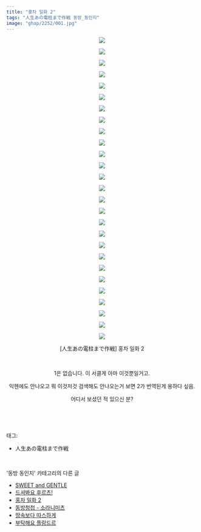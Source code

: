 ```yaml
---
title: "홍차 일화 2"
tags: "人生あの電柱まで作戦 동방_동인지"
image: "ghap/2252/001.jpg"
---
```

<div class="article">
<p style="text-align: center; clear: none; float: none;"><img src="{{ site.nasurl }}/ghap/2252/001.jpg"/></p>
<p style="text-align: center; clear: none; float: none;"><img src="{{ site.nasurl }}/ghap/2252/002.jpg"/></p>
<p style="text-align: center; clear: none; float: none;"><img src="{{ site.nasurl }}/ghap/2252/003.jpg"/></p>
<p style="text-align: center; clear: none; float: none;"><img src="{{ site.nasurl }}/ghap/2252/004.jpg"/></p>
<p style="text-align: center; clear: none; float: none;"><img src="{{ site.nasurl }}/ghap/2252/005.jpg"/></p>
<p style="text-align: center; clear: none; float: none;"><img src="{{ site.nasurl }}/ghap/2252/006.jpg"/></p>
<p style="text-align: center; clear: none; float: none;"><img src="{{ site.nasurl }}/ghap/2252/007.jpg"/></p>
<p style="text-align: center; clear: none; float: none;"><img src="{{ site.nasurl }}/ghap/2252/008.jpg"/></p>
<p style="text-align: center; clear: none; float: none;"><img src="{{ site.nasurl }}/ghap/2252/009.jpg"/></p>
<p style="text-align: center; clear: none; float: none;"><img src="{{ site.nasurl }}/ghap/2252/010.jpg"/></p>
<p style="text-align: center; clear: none; float: none;"><img src="{{ site.nasurl }}/ghap/2252/011.jpg"/></p>
<p style="text-align: center; clear: none; float: none;"><img src="{{ site.nasurl }}/ghap/2252/012.jpg"/></p>
<p style="text-align: center; clear: none; float: none;"><img src="{{ site.nasurl }}/ghap/2252/013.jpg"/></p>
<p style="text-align: center; clear: none; float: none;"><img src="{{ site.nasurl }}/ghap/2252/014.jpg"/></p>
<p style="text-align: center; clear: none; float: none;"><img src="{{ site.nasurl }}/ghap/2252/015.jpg"/></p>
<p style="text-align: center; clear: none; float: none;"><img src="{{ site.nasurl }}/ghap/2252/016.jpg"/></p>
<p style="text-align: center; clear: none; float: none;"><img src="{{ site.nasurl }}/ghap/2252/017.jpg"/></p>
<p style="text-align: center; clear: none; float: none;"><img src="{{ site.nasurl }}/ghap/2252/018.jpg"/></p>
<p style="text-align: center; clear: none; float: none;"><img src="{{ site.nasurl }}/ghap/2252/019.jpg"/></p>
<p style="text-align: center; clear: none; float: none;"><img src="{{ site.nasurl }}/ghap/2252/020.jpg"/></p>
<p style="text-align: center; clear: none; float: none;"><img src="{{ site.nasurl }}/ghap/2252/021.jpg"/></p>
<p style="text-align: center; clear: none; float: none;"><img src="{{ site.nasurl }}/ghap/2252/022.jpg"/></p>
<p style="text-align: center; clear: none; float: none;"><img src="{{ site.nasurl }}/ghap/2252/023.jpg"/></p>
<p style="text-align: center; clear: none; float: none;"><img src="{{ site.nasurl }}/ghap/2252/024.jpg"/></p>
<p style="text-align: center; clear: none; float: none;"><img src="{{ site.nasurl }}/ghap/2252/025.jpg"/></p>
<p style="text-align: center; clear: none; float: none;"><img src="{{ site.nasurl }}/ghap/2252/026.jpg"/></p>
<p style="text-align: center; clear: none; float: none;"><img src="{{ site.nasurl }}/ghap/2252/027.jpg"/></p>
<p style="text-align: center; clear: none; float: none;">[人生あの電柱まで作戦] 홍차 일화 2</p>
<p style="text-align: center; clear: none; float: none;"><br/></p>
<p style="text-align: center; clear: none; float: none;">1은 없습니다. 이 서클게 아마 이것뿐일거고.</p>
<p style="text-align: center; clear: none; float: none;">익헨에도 안나오고 뭐 이것저것 검색해도 안나오는거 보면 2가 번역된게 용하다 싶음.</p>
<p style="text-align: center; clear: none; float: none;">어디서 보셨던 적 있으신 분?</p>
<p><br/></p>
</div><br/>
<div class="tagTrail">
<p>태그: </p>
<ul>
<li>人生あの電柱まで作戦</li>
</ul>
</div><br/>
<div class="another">
<p>'동방 동인지' 카테고리의 다른 글</p>
<ul>
<li><a href="/2016-09-21-ghap_2254">SWEET and GENTLE</a></li>
<li><a href="/2016-09-21-ghap_2253">드셔봐요 후르츠!</a></li>
<li><a href="/2016-09-20-ghap_2252">홍차 일화 2</a></li>
<li><a href="/2016-09-20-ghap_2251">동방청첩 - 소라니미츠</a></li>
<li><a href="/2016-09-20-ghap_2249">땅속보다 따스하게</a></li>
<li><a href="/2016-09-20-ghap_2248">부탁해요 플랑드르</a></li>
</ul>
</div><br/>
<div class="cb_module cb_fluid">
<div class="cb_wrt cb_profile">
</div><!-- commentList close -->
</div><br/>
